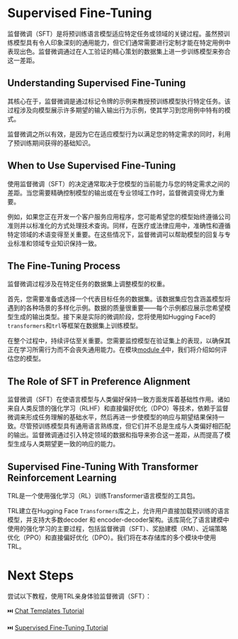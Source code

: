 # Supervised Fine-Tuning

监督微调（SFT）是将预训练语言模型适应特定任务或领域的关键过程。虽然预训练模型具有令人印象深刻的通用能力，但它们通常需要进行定制才能在特定用例中表现出色。监督微调通过在人工验证的精心策划的数据集上进一步训练模型来弥合这一差距。

## Understanding Supervised Fine-Tuning

其核心在于，监督微调是通过标记令牌的示例来教授预训练模型执行特定任务。该过程涉及向模型展示许多期望的输入输出行为示例，使其学习到您用例中特有的模式。

监督微调之所以有效，是因为它在适应模型行为以满足您的特定需求的同时，利用了预训练期间获得的基础知识。

## When to Use Supervised Fine-Tuning

使用监督微调（SFT）的决定通常取决于您模型的当前能力与您的特定需求之间的差距。当您需要精确控制模型的输出或在专业领域工作时，监督微调变得尤为重要。

例如，如果您正在开发一个客户服务应用程序，您可能希望您的模型始终遵循公司准则并以标准化的方式处理技术查询。同样，在医疗或法律应用中，准确性和遵循特定领域的术语变得至关重要。在这些情况下，监督微调可以帮助模型的回复与专业标准和领域专业知识保持一致。

## The Fine-Tuning Process

监督微调过程涉及在特定任务的数据集上调整模型的权重。

首先，您需要准备或选择一个代表目标任务的数据集。该数据集应包含涵盖模型将遇到的各种场景的多样化示例。数据的质量很重要——每个示例都应展示您希望模型生成的输出类型。接下来是实际的微调阶段，您将使用如Hugging Face的`transformers`和`trl`等框架在数据集上训练模型。

在整个过程中，持续评估至关重要。您需要监控模型在验证集上的表现，以确保其正在学习所需行为而不会丧失通用能力。在模块[module 4](../4_evaluation)中，我们将介绍如何评估您的模型。

## The Role of SFT in Preference Alignment

监督微调（SFT）在使语言模型与人类偏好保持一致方面发挥着基础性作用。诸如来自人类反馈的强化学习（RLHF）和直接偏好优化（DPO）等技术，依赖于监督微调来形成任务理解的基础水平，然后再进一步使模型的响应与期望结果保持一致。尽管预训练模型具有通用语言熟练度，但它们并不总是生成与人类偏好相匹配的输出。监督微调通过引入特定领域的数据和指导来弥合这一差距，从而提高了模型生成与人类期望更一致的响应的能力。

## Supervised Fine-Tuning With Transformer Reinforcement Learning

TRL是一个使用强化学习（RL）训练Transformer语言模型的工具包。

TRL建立在Hugging Face `Transformers`库之上，允许用户直接加载预训练的语言模型，并支持大多数decoder 和 encoder-decoder架构。该库简化了语言建模中使用的强化学习的主要过程，包括监督微调（SFT）、奖励建模（RM）、近端策略优化（PPO）和直接偏好优化（DPO）。我们将在本存储库的多个模块中使用TRL。

# Next Steps

尝试以下教程，使用TRL亲身体验监督微调（SFT）：

⏭️ [Chat Templates Tutorial](./notebooks/chat_templates_example.ipynb)

⏭️ [Supervised Fine-Tuning Tutorial](./notebooks/sft_finetuning_example.ipynb)
